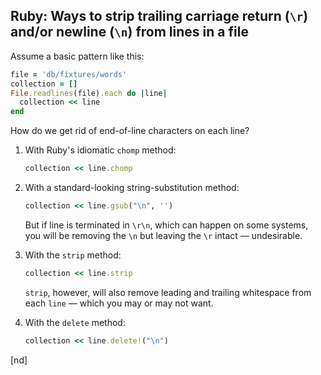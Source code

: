 ## Ruby: Ways to strip trailing carriage return (`\r`) and/or newline (`\n`) from lines in a file

Assume a basic pattern like this:

```ruby
file = 'db/fixtures/words'
collection = []
File.readlines(file).each do |line|
  collection << line
end
```

How do we get rid of end-of-line characters on each line?
    
 1. With Ruby's idiomatic `chomp` method:
 
    ```ruby
    collection << line.chomp
    ```
    
 1. With a standard-looking string-substitution method:
 
    ```ruby
    collection << line.gsub("\n", '')
    ```
    
    But if line is terminated in `\r\n`, which can happen on some systems, you will be removing the `\n` but leaving the `\r` intact — undesirable.

 1. With the `strip` method:
 
    ```ruby
    collection << line.strip
    ```
    
    `strip`, however, will also remove leading and trailing whitespace from each `line` — which you may or may not want.

 1. With the `delete` method:
 
    ```ruby
    collection << line.delete!("\n")
    ```

[nd]